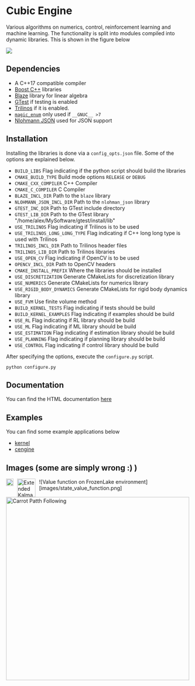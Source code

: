 # Cubic Engine

Various algorithms on numerics, control, reinforcement learning and machine learning. The functionality is  split into
modules compiled into dynamic libraries. This is shown in the figure below

![](images/cubic_engine_libs.png)

## Dependencies

- A C++17 compatible compiler
- <a href="https://www.boost.org/">Boost C++</a> libraries
- <a href="https://bitbucket.org/blaze-lib/blaze/wiki/browse/">Blaze</a> library for linear algebra
- <a href="https://github.com/google/googletest">GTest</a> if testing is enabled
- <a href="https://github.com/trilinos/Trilinos">Trilinos</a> if it is enabled.
- <a href="https://github.com/Neargye/magic_enum">```magic_enum```</a> only used if ```__GNUC__ >7 ```
- <a href="https://github.com/nlohmann/json">Nlohmann JSON</a> used for JSON support

## Installation

Installing the libraries is done via a ```config_opts.json``` file. Some of the  options are explained
below. 


- ```BUILD_LIBS``` Flag indicating if the python script should build the libraries
- ```CMAKE_BUILD_TYPE``` Build mode options ```RELEASE``` or ```DEBUG```
- ```CMAKE_CXX_COMPILER``` C++ Compiler
- ```CMAKE_C_COMPILER``` C Compiler
- ```BLAZE_INCL_DIR``` Path to the ```blaze``` library
- ```NLOHMANN_JSON_INCL_DIR```  Path to the ```nlohman_json``` library 
- ```GTEST_INC_DIR``` Path to GTest include directory
- ```GTEST_LIB_DIR``` Path to the GTest library "/home/alex/MySoftware/gtest/install/lib"
- ```USE_TRILINOS``` Flag indicating if Trilinos is to be used
- ```USE_TRILINOS_LONG_LONG_TYPE``` Flag indicating if C++ long long type is used with Trilinos
- ```TRILINOS_INCL_DIR``` Path to Trilinos header files
- ```TRILINOS_LIB_DIR``` Path to Trilinos libraries
- ```USE_OPEN_CV``` Flag indicating if OpenCV is to be used
- ```OPENCV_INCL_DIR``` Path to OpenCV headers 
- ```CMAKE_INSTALL_PREFIX``` Where the libraries should be installed
- ```USE_DISCRETIZATION``` Generate CMakeLists for discretization library
- ```USE_NUMERICS``` Generate CMakeLists for numerics library
- ```USE_RIGID_BODY_DYNAMICS``` Generate CMakeLists for rigid body dynamics library
- ```USE_FVM``` Use finite volume method
- ```BUILD_KERNEL_TESTS``` Flag indicating if tests should be build
- ```BUILD_KERNEL_EXAMPLES``` Flag indicating if examples should be build
- ```USE_RL``` Flag indicating if RL library should be build
- ```USE_ML``` Flag indicating if ML library should be build
- ```USE_ESTIMATION``` Flag indicating if estimation library should be build
- ```USE_PLANNING``` Flag indicating if planning library should be build
- ```USE_CONTROL``` Flag indicating if control library should be build
     
After specifying the options, execute the ```configure.py``` script.


```
python configure.py
```

## Documentation

You can find the HTML documentation <a href="https://pockerman.github.io/cubic_engine_doc/">here</a>

## Examples

You can find some example applications below

- <a href="kernel/README.md">kernel</a>
- <a href="cubic_engine/README.md">cengine</a>

## Images (some are simply wrong :) )

<img src="images/squeare_transport.gif"
     alt="Square transport view 3D"
     style="float: left; margin-right: 10px; width: 20px;" />

<img src="images/ekf.gif"
     alt="Extended Kalman Filter"
     style="float: left; margin-right: 10px; width: 50px;" />


<img src="images/path_following.gif"
     alt="Carrot Patth Following"
     style="float: left; margin-right: 10px; width: 500px;" />
     
![Value function on FrozenLake environment][images/state_value_function.png]

